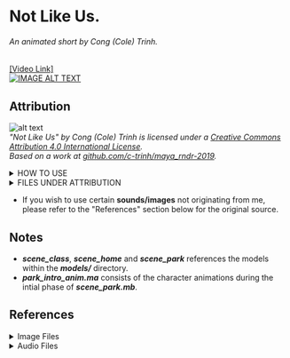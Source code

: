 # Not Like Us.
###### An animated short by Cong (Cole) Trinh.
[[Video Link]](https://youtu.be/uUWdeZWEOic)<br />
[![IMAGE ALT TEXT](https://i.ytimg.com/vi/uUWdeZWEOic/hqdefault.jpg?sqp=-oaymwEZCNACELwBSFXyq4qpAwsIARUAAIhCGAFwAQ==&rs=AOn4CLAyQQcNTeptermlEvjyp9C98pDRug)](https://youtu.be/uUWdeZWEOic "Not Like Us. (Animated-Short)")
## Attribution
![alt text](https://licensebuttons.net/l/by/4.0/88x31.png "Attribution 4.0")<br>
_"Not Like Us" by Cong (Cole) Trinh is licensed under a
[Creative Commons Attribution 4.0 International License](http://creativecommons.org/licenses/by/4.0/ "CC License 4.0"). <br>
Based on a work at [github.com/c-trinh/maya_rndr-2019](https://github.com/c-trinh/maya_rndr-2019)._
<details><summary>HOW TO USE</summary>

- Feel free to use my models and study over my work.<br>
_However_, I ask that you credit the 3D models (as well as other obvious assets) which originated from me.
  - Include the file name, followed by my name/studio (Cole Trinh / GOMiCHO Studios respectively)<br>
or you may link to this repo.
- __Format Examples__:
  - _"bench.mb" model by Cole Trinh_
  - _"bench.mb" model from github.com/c-trinh/maya_rndr-2019_
- While I am offering my assets for public use, **DO NOT** plagiarize my work and pass it off as your own. I am offering this repo as reference for aspiring animators and enthusiasts within the animation community.

</details>

<details><summary>FILES UNDER ATTRIBUTION</summary>

<details><summary>Models (Props)</summary>

- park_intro_anim.ma
- scene_class.mb
- scene_home.mb
- scene_park.mb
- ashtray.mb
- bench.mb
- bottle.mb
- chair.mb
- cig.mb
- couch.mb
- desk.mb
- drink.mb
- fence.ma
- flower.mb
- heart.mb
- heart_broken.mb
- lamp.mb
- table.mb
- tree.mb
- tv.mb
- vase.mb
</details>
  
<details><summary>Models (Characters / Riggings)</summary>

- white_1_child.mb
- white_2_teen.mb
- white_3_adult.mb
- black.mb
- red.mb
- grey.mb
- father.mb
- mother.mb

</details>

<details><summary>Images</summary>

- red_face.png
- red_face_plain.png
- red_face_sad.png
- family_portrait.png
</details>
</details>

- If you wish to use certain **sounds/images** not originating from me, please refer to the "References" section below for the original source.

## Notes
- _**scene_class**_, _**scene_home**_ and _**scene_park**_ references the models within the _**models/**_ directory.
- _**park_intro_anim.ma**_ consists of the character animations during the intial phase of _**scene_park.mb**_.

## References

<details><summary>Image Files</summary>
  
- __FILE__: cookie_texture.jpg
  - __Credit__:	"Cookie Texture" by designercrow of DeviantArt.com
  - __Source__: https://www.deviantart.com/designercow/art/Free-Cookie-Texture-301630444

- __FILE__:	door_1.PNG
  - __Credit__:	"Door Texture" by TIM-DM of DeviantArt.com
  - __Source__:	https://www.deviantart.com/tim-dm/art/Door-Texture-3-593831523
</details>

  
<details><summary>Audio Files</summary>
  
- __FILE__:	bg_noon.WAV
  - __Credit__:	[BY] "saturday sitting in the park.wav" by Kyster of Freesound.org
  - __Source__: https://freesound.org/people/Kyster/sounds/82068/

- __FILE__:	grass_walk_1.WAV
  - __Credit__:	"Walking in Long Grass.wav" by Leafs67 of Freesound.org
  - __Source__: [BY] https://freesound.org/people/Leafs67/sounds/155589/

- __FILE__:	bg_night_1.WAV
  - __Credit__:	[BY] Ambience, Night Wildlife, A.wav" by InspectorJ (www.jshaw.co.uk) of Freesound.org
  - __Source__: https://freesound.org/people/InspectorJ/sounds/352514/

- __FILE__:	children.WAV
  - __Credit__:	[BY] "Ambience, Children Playing, Distant, A.wav" by InspectorJ (www.jshaw.co.uk) of Freesound.org
  - __Source__:	https://freesound.org/people/InspectorJ/sounds/398160/

- __FILE__:	light_buzz.WAV
  - __Credit__:	[BY] "Buzzing, Electric Lamp, A.wav" by InspectorJ (www.jshaw.co.uk) of Freesound.org
  - __Source__:	https://freesound.org/people/InspectorJ/sounds/415873/

- __FILE__:	glass_break_1
  - __Credit__:	[BY] "Glass Smash 13" by MysteryPancake of Freesound.org
  - __Source__:	https://freesound.org/people/MysteryPancake/sounds/434444/

- __FILE__:	glass_break_2
  - __Credit__:	[BY] "Glass Smash, Bottle, B.wav" by InspectorJ (www.jshaw.co.uk) of Freesound.org
  - __Source__:	https://freesound.org/people/InspectorJ/sounds/344267/

- __FILE__:	game_music.WAV
  - __Credit__:	[BY] "8bit Music for Game" by annoyedCactus of Freesound.org
  - __Source__:	https://freesound.org/people/annoyedCactus/sounds/455017/

- __FILE__:	game_mashing.WAV
  - __Credit__:	[BY] "Game Controller Mashing.wav" by SmartWentCody of Freesound.org
  - __Source__:	https://freesound.org/people/SmartWentCody/sounds/179018/

- __FILE__:	ball_impact_2.WAV
  - __Credit__:	[BY] "DM_Snare_TAMA_Steel6.wav" by robbiesurp of Freesound.org
  - __Source__:	https://freesound.org/people/robbiesurp/sounds/3146/

- __FILE__:	ball_impact_3.WAV
  - __Credit__:	[BY] "thump treble.wav" by TicTacShutUp of Freesound.org
  - __Source__:	https://freesound.org/people/TicTacShutUp/sounds/419/

- __FILE__:	tension.WAV
  - __Credit__:	[BY] "Ringing in the Ears" by hykenfreak of Freesound.org
  - __Source__:	https://freesound.org/people/hykenfreak/sounds/218050/

- __FILE__:	hiphop_1.WAV
  - __Credit__:	[BY] "STORY 1.wav" by rekks888 of Freesound.org
  - __Source__:	https://freesound.org/people/rekks888/sounds/342616/

- __FILE__:	tv_fight_effects_1.WAV
  - __Credit__:	[BY] "Piercing impact / Stabbing" by Breviceps of Freesound.org
  - __Source__:	https://freesound.org/people/Breviceps/sounds/464839/

- __FILE__:	tv_fight_voices_1.WAV
  - __Credit__:	[BY] "VINTAGE BRITISH FIGHT SCENE.wav" by vedas of Freesound.org
  - __Source__:	https://freesound.org/people/vedas/sounds/208043/

- __FILE__:	ambiance_1.WAV
  - __Credit__:	[BY] "The Office" by Iwan Gabovitch under CC-BY 3.0 License
  - __Source__:	https://freesound.org/people/qubodup/sounds/211945/

- __FILE__:	bench_creak.WAV
  - __Credit__:	[BY] "chair squeek.wav" by offthesky of Freesound.org
  - __Source__:	https://freesound.org/people/offthesky/sounds/35801/

- __FILE__:	wrinkle.WAV
  - __Credit__:	[BY] "sw_paper_crumple_1.aiff" by jppi_Stu of Freesound.org
  - __Source__:	https://freesound.org/people/offthesky/sounds/35801/

- __FILE__:	bg_day.WAV
  - __Credit__:	[C0]"just birds.wav" by LittleBroJay of Freesound.org
  - __Source__: https://freesound.org/people/Littlebrojay/sounds/195437/

- __FILE__:	grass_walk_2.WAV
  - __Credit__:	"Talll Grass Hits 2.wav" by worthahep88 of Freesound.org
  - __Source__: [C0] https://freesound.org/people/worthahep88/sounds/319215/

- __FILE__:	bg_night_2.WAV
  - __Credit__:	[C0] "Cricket sound" by Bolkmar of FreeSound.org
  - __Source__: https://freesound.org/people/bolkmar/sounds/401952/

- __FILE__:	class_kids.WAV
  - __Credit__:	[C0] "Kids in classroom" by laserlife of Freesound.org
  - __Source__:	https://freesound.org/people/laserlife/sounds/361400/

- __FILE__:	table_slide.WAV
  - __Credit__:	[C0] "Sliding Table.wav" by Neotone of Freesound.org
  - __Source__:	https://freesound.org/people/RutgerMuller/sounds/51165/

- __FILE__:	dew_drop.WAV
  - __Credit__:	[C0] "Drip1.wav" by RutgerMuller of Freesound.org
  - __Source__:	https://freesound.org/people/Neotone/sounds/75343/

- __FILE__:	tv_audio.ogg
  - __Credit__:	[C0] "TV Audio 1.ogg" by Mrputtybean of Freesound.org
  - __Source__:	https://freesound.org/people/Mrputtybean/sounds/338807/

- __FILE__:	scraping_1-4
  - __Credit__:	"Fork scraping metal" by humanoide9000 of Freesound.org
  - __Source__:	[C0] https://freesound.org/people/humanoide9000/sounds/328527/

- __FILE__:	ball_impact_1.WAV
  - __Credit__:	[C0] "traditional stamp.wav" by I.fekry of Freesound.org
  - __Source__:	https://freesound.org/people/I.fekry/sounds/470710/

- __FILE__:	drink_sip.WAV
  - __Credit__:	[C0] "Slurpping_Straw.wav" by kmyers1316 of Freesound.org
  - __Source__:	https://freesound.org/people/kmyers1316/sounds/344593/

- __FILE__:	slap_1.WAV
  - __Credit__:	[C0] "Slurpping_Straw.wav" by kmyers1316 of Freesound.org
  - __Source__:	https://freesound.org/people/kmyers1316/sounds/344593/

- __FILE__:	stretch_1.WAV
  - __Credit__:	[C0] "Ripping Apart Carcass.wav" by ProductionNow of Freesound.org
  - __Source__:	https://freesound.org/people/ProductionNow/sounds/234236/

- __FILE__:	glitch_1.WAV
  - __Credit__:	[C0] "glitch sound 1" by dotY21 of Freesound.org
  - __Source__:	https://freesound.org/people/dotY21/sounds/277053/

- __FILE__:	class_2.WAV
  - __Credit__:	[C0] "students talking" by claudiooliveira2 of Freesound.org
  - __Source__:	https://freesound.org/people/claudiooliveira2/sounds/155599/
</details>
